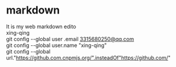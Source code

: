 # markdown
It is my web markdown edito  
xing-qing  
git config --global user .email 3315680250@qq.com  
git config --global user.name "xing-qing"  
git config --global url."https://github.com.cnpmjs.org/".insteadOf"https://github.com/"  

